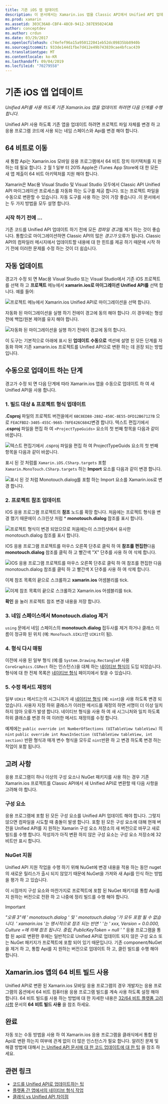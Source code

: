 ```yaml
---
title: 기존 iOS 앱 업데이트
description: 이 문서에서는 Xamarin.ios 앱을 Classic API에서 Unified API 업데이트 하기 위해 따라야 하는 단계를 설명 합니다.
ms.prod: xamarin
ms.assetid: 303C36A8-CBF4-48C0-9412-387E95024CAB
author: conceptdev
ms.author: crdun
ms.date: 03/29/2017
ms.openlocfilehash: c74efef96a15a950122041eb52dc09835bb8940b
ms.sourcegitcommit: 933de144d1fbe7d412e49b743839cae4bfcac439
ms.translationtype: MT
ms.contentlocale: ko-KR
ms.lasthandoff: 09/04/2019
ms.locfileid: "70279558"
---
```

# <a name="updating-existing-ios-apps"></a>기존 iOS 앱 업데이트

_Unified API를 사용 하도록 기존 Xamarin.ios 앱을 업데이트 하려면 다음 단계를 수행 합니다._

Unified API 사용 하도록 기존 앱을 업데이트 하려면 프로젝트 파일 자체를 변경 하 고 응용 프로그램 코드에 사용 되는 네임 스페이스와 Api를 변경 해야 합니다.

## <a name="the-road-to-64-bits"></a>64 비트로 이동

새 통합 Api는 Xamarin.ios 모바일 응용 프로그램에서 64 비트 장치 아키텍처를 지 원하는 데 필요 합니다. 2 월 1 일부 터 2015 Apple은 iTunes App Store에 대 한 모든 새 앱 제출이 64 비트 아키텍처를 지원 해야 합니다.

Xamarin은 Mac용 Visual Studio 및 Visual Studio 모두에서 Classic API Unified API 마이그레이션 프로세스를 자동화 하는 도구를 제공 합니다. 또는 프로젝트 파일을 수동으로 변환할 수 있습니다. 자동 도구를 사용 하는 것이 가장 좋습니다 .이 문서에서는 두 가지 방법을 모두 설명 합니다.

### <a name="before-you-start"></a>시작 하기 전에 ...

기존 코드를 Unified API 업데이트 하기 전에 모든 *컴파일 경고*를 제거 하는 것이 좋습니다. 통합으로 마이그레이션하면 Classic API의 많은 *경고가* 오류가 됩니다. Classic API의 컴파일러 메시지에서 업데이트할 내용에 대 한 힌트를 제공 하기 때문에 시작 하기 전에 이러한 문제를 수정 하는 것이 더 쉽습니다.

## <a name="automated-updating"></a>자동 업데이트

경고가 수정 되 면 Mac용 Visual Studio 또는 Visual Studio에서 기존 iOS 프로젝트를 선택 하 고 **프로젝트** 메뉴에서 **xamarin.ios로 마이그레이션 Unified API를** 선택 합니다. 예를 들어:

![](updating-ios-apps-images/beta-tool1.png "프로젝트 메뉴에서 Xamarin.ios Unified API로 마이그레이션을 선택 합니다.")

자동화 된 마이그레이션을 실행 하기 전에이 경고에 동의 해야 합니다 .이 경우에는 형성 전에 백업/원본 제어를 유지 해야 합니다.

![](updating-ios-apps-images/beta-tool2.png "자동화 된 마이그레이션을 실행 하기 전에이 경고에 동의 합니다.")

이 도구는 기본적으로 아래에 표시 된 **업데이트 수동으로** 섹션에 설명 된 모든 단계를 자동화 하며 기존 xamarin.ios 프로젝트를 Unified API으로 변환 하는 데 권장 되는 방법입니다.

## <a name="steps-to-update-manually"></a>수동으로 업데이트 하는 단계

경고가 수정 되 면 다음 단계에 따라 Xamarin.ios 앱을 수동으로 업데이트 하 여 새 Unified API을 사용 합니다.

### <a name="1-update-project-type--build-target"></a>1. 빌드 대상 & 프로젝트 형식 업데이트

**.Csproj** 파일의 프로젝트 버전을에서 `6BC8ED88-2882-458C-8E55-DFD12B67127B` 으로 `FEACFBD2-3405-455C-9665-78FE426C6842`변경 합니다. 텍스트 편집기에서 **.csproj** 파일을 편집 하 여 `<ProjectTypeGuids>` 요소의 첫 번째 항목을 다음과 같이 바꿉니다.

![](updating-ios-apps-images/csproj.png "텍스트 편집기에서 .csproj 파일을 편집 하 여 ProjectTypeGuids 요소의 첫 번째 항목을 다음과 같이 바꿉니다.")

표시 된 것 처럼를 `Xamarin.iOS.CSharp.targets` 포함 `Xamarin.MonoTouch.CSharp.targets` 하는 **Import** 요소를 다음과 같이 변경 합니다.

![](updating-ios-apps-images/csproj2.png "표시 된 것 처럼 Monotouch.dialog를 포함 하는 Import 요소를 Xamarin.ios로 변경 합니다.")

### <a name="2-update-project-references"></a>2. 프로젝트 참조 업데이트

IOS 응용 프로그램 프로젝트의 **참조** 노드를 확장 합니다. 처음에는 프로젝트 형식을 변경 했기 때문에이 스크린샷 처럼 * **monotouch.dialog** 참조를 표시 합니다.

![](updating-ios-apps-images/references.png "프로젝트 형식이 변경 되었으므로 처음에는이 스크린샷에서 유사한 monotouch.dialog 참조를 표시 합니다.")

IOS 응용 프로그램 프로젝트를 마우스 오른쪽 단추로 클릭 하 여 **참조를 편집한**다음 **monotouch.dialog** 참조를 클릭 하 고 빨간색 "X" 단추를 사용 하 여 삭제 합니다.

![](updating-ios-apps-images/references-delete-monotouch-sml.png "IOS 응용 프로그램 프로젝트를 마우스 오른쪽 단추로 클릭 하 여 참조를 편집한 다음 monotouch.dialog 참조를 클릭 하 고 빨간색 X 단추를 사용 하 여 삭제 합니다.")

이제 참조 목록의 끝으로 스크롤하고 **xamarin.ios** 어셈블리를 tick.

![](updating-ios-apps-images/references-add-xamarinios-sml.png "이제 참조 목록의 끝으로 스크롤하고 Xamarin.ios 어셈블리를 tick.")

**확인** 을 눌러 프로젝트 참조 변경 내용을 저장 합니다.

### <a name="3-remove-monotouch-from-namespaces"></a>3. 네임 스페이스에서 Monotouch.dialog 제거

`using` 문에서 네임 스페이스의 **monotouch.dialog** 접두사를 제거 하거나 클래스 이름이 정규화 된 위치 (예: `MonoTouch.UIKit`만 `UIKit`이 됨).

### <a name="4-remap-types"></a>4. 형식 다시 매핑

이전에 사용 된 일부 형식 (예:를 `System.Drawing.RectangleF` 사용 `CoreGraphics.CGRect` 하는 인스턴스)을 대체 하는 [네이티브 형식이](~/cross-platform/macios/nativetypes.md) 도입 되었습니다. 형식에 대 한 전체 목록은 [네이티브 형식](~/cross-platform/macios/nativetypes.md) 페이지에서 찾을 수 있습니다.

### <a name="5-fix-method-overrides"></a>5. 수정 메서드 재정의

일부 `UIKit` 메서드는의 시그니처가 새 [네이티브 형식](~/cross-platform/macios/nativetypes.md) (예: `nint`)을 사용 하도록 변경 되었습니다. 사용자 지정 하위 클래스가 이러한 메서드를 재정의 하면 서명이 더 이상 일치 하지 않아 오류가 발생 합니다. 네이티브 형식을 사용 하 여 새 시그니처와 일치 하도록 하위 클래스를 변경 하 여 이러한 메서드 재정의를 수정 합니다.

예제에는 `public override int NumberOfSections (UITableView tableView)` 의 `nint` `public override int RowsInSection (UITableView tableView, int section)` 반환 형식과 매개 변수 형식을 모두로 `nint`반환 하 고 변경 하도록 변경 하는 작업이 포함 됩니다.

## <a name="considerations"></a>고려 사항

응용 프로그램이 하나 이상의 구성 요소나 NuGet 패키지를 사용 하는 경우 기존 Xamarin.ios 프로젝트를 Classic API에서 새 Unified API로 변환할 때 다음 사항을 고려해 야 합니다.

### <a name="components"></a>구성 요소

응용 프로그램에 포함 된 모든 구성 요소를 Unified API 업데이트 해야 합니다. 그렇지 않으면 컴파일을 시도할 때 충돌이 발생 합니다. 포함 된 모든 구성 요소에 대해 현재 버전을 Unified API를 지 원하는 Xamarin 구성 요소 저장소의 새 버전으로 바꾸고 새로 빌드를 수행 합니다. 작성자가 아직 변환 하지 않은 구성 요소는 구성 요소 저장소에 32 비트만 표시 합니다.

### <a name="nuget-support"></a>NuGet 지원

Unified API 지원 작업을 수행 하기 위해 NuGet에 변경 내용을 적용 하는 동안 nuget의 새로운 릴리스가 출시 되지 않았기 때문에 NuGet을 가져와 새 Api를 인식 하는 방법을 평가 하 고 있습니다.

이 시점까지 구성 요소와 마찬가지로 프로젝트에 포함 된 NuGet 패키지를 통합 Api를 지 원하는 버전으로 전환 하 고 나중에 정리 빌드를 수행 해야 합니다.

> [!IMPORTANT]
> _"오류 3"에 ' monotouch.dialog ' 및 ' monotouch.dialog '가 모두 포함 될 수 없습니다. ' xamarin.ios '는 명시적으로 참조 되는 반면 ' '는 ' xxx, Version = 0.0.000, Culture =에 의해 참조 됩니다. 중립, PublicKeyToken = null ' "_ 응용 프로그램을 통합 된 api로 변환한 후에는 일반적으로 Unified API로 업데이트 되지 않은 구성 요소 또는 NuGet 패키지가 프로젝트에 포함 되어 있기 때문입니다. 기존 component/NuGet을 제거 하 고, 통합 Api를 지 원하는 버전으로 업데이트 하 고, 클린 빌드를 수행 해야 합니다.

## <a name="enabling-64-bit-builds-of-xamarinios-apps"></a>Xamarin.ios 앱의 64 비트 빌드 사용

Unified API로 변환 된 Xamarin.ios 모바일 응용 프로그램의 경우 개발자는 응용 프로그램의 옵션에서 64 비트 컴퓨터용 응용 프로그램 빌드를 계속 사용 하도록 설정 해야 합니다. 64 비트 빌드를 사용 하는 방법에 대 한 자세한 내용은 [32/64 비트 플랫폼 고려 사항](~/cross-platform/macios/32-and-64/index.md#enable-64) 문서의 **64 비트 빌드 사용** 을 참조 하세요.

## <a name="finishing-up"></a>완료

자동 또는 수동 방법을 사용 하 여 Xamarin.ios 응용 프로그램을 클래식에서 통합 된 Api로 변환 하는지 여부에 관계 없이 더 많은 인스턴스가 필요 합니다. 알려진 문제 및 해결 방법에 대해서 [는 Unified API 문서에 대 한 코드 업데이트에 대 한 팁](~/cross-platform/macios/unified/updating-tips.md) 을 참조 하세요.

## <a name="related-links"></a>관련 링크

- [코드를 Unified API로 업데이트하는 팁](~/cross-platform/macios/unified/updating-tips.md)
- [플랫폼 간 앱에서의 네이티브 형식 작업](~/cross-platform/macios/native-types-cross-platform.md)
- [클래식 vs Unified API 차이점](https://github.com/xamarin/release-notes-archive/blob/master/release-notes/ios/api_changes/classic-vs-unified-8.6.0/index.md)
